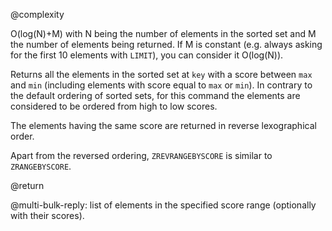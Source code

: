 @complexity

O(log(N)+M) with N being the number of elements in the sorted set and M the
number of elements being returned. If M is constant (e.g. always asking for the
first 10 elements with `LIMIT`), you can consider it O(log(N)).

Returns all the elements in the sorted set at `key` with a score between `max`
and `min` (including elements with score equal to `max` or `min`). In contrary
to the default ordering of sorted sets, for this command the elements are
considered to be ordered from high to low scores.

The elements having the same score are returned in reverse lexographical order.

Apart from the reversed ordering, `ZREVRANGEBYSCORE` is similar to
`ZRANGEBYSCORE`.

@return

@multi-bulk-reply: list of elements in the specified score range (optionally with
their scores).


